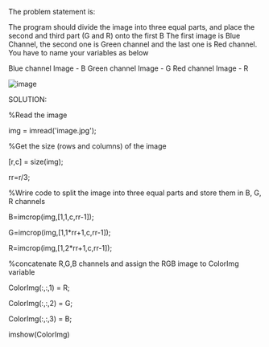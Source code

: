 The problem statement is:

The program should divide the image into three equal parts, and place the second and third part (G and R) onto the first B
The first image is Blue Channel, the second one is Green channel and the last one is Red channel. You have to name your variables as below

Blue channel Image - B
Green channel Image - G
Red channel Image - R

![image](https://user-images.githubusercontent.com/61081924/99887079-2e978b00-2c63-11eb-85b6-319dad63d10d.jpg)

SOLUTION:

%Read the image

img = imread('image.jpg');

%Get the size (rows and columns) of the image

[r,c] = size(img);

rr=r/3;

%Wrire code to split the image into three equal parts and store them in B, G, R channels

B=imcrop(img,[1,1,c,rr-1]);

G=imcrop(img,[1,1*rr+1,c,rr-1]);

R=imcrop(img,[1,2*rr+1,c,rr-1]);

%concatenate R,G,B channels and assign the RGB image to ColorImg variable

ColorImg(:,:,1) = R;

ColorImg(:,:,2) = G;

ColorImg(:,:,3) = B;

imshow(ColorImg)
